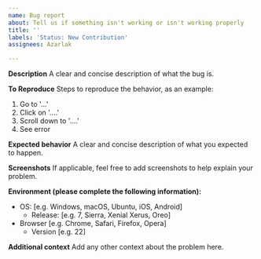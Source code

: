 ```yaml
---
name: Bug report
about: Tell us if something isn't working or isn't working properly
title: ''
labels: 'Status: New Contribution'
assignees: Azarlak

---
```


**Description**
A clear and concise description of what the bug is.


**To Reproduce**
Steps to reproduce the behavior, as an example:
1. Go to '...'
2. Click on '....'
3. Scroll down to '....'
4. See error

**Expected behavior**
A clear and concise description of what you expected to happen.

**Screenshots**
If applicable, feel free to add screenshots to help explain your problem.

**Environment (please complete the following information):**
- OS: [e.g. Windows, macOS, Ubuntu, iOS, Android]
  - Release: [e.g. 7, Sierra, Xenial Xerus, Oreo]
- Browser [e.g. Chrome, Safari, Firefox, Opera]
   - Version [e.g. 22]

**Additional context**
Add any other context about the problem here.
